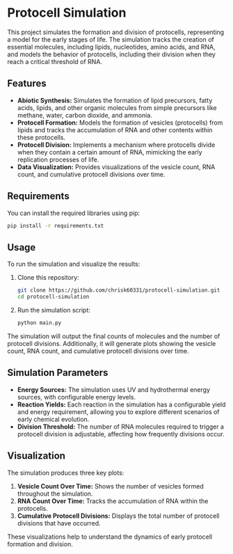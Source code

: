 # Protocell Simulation

This project simulates the formation and division of protocells, representing a model for the early stages of life. The simulation tracks the creation of essential molecules, including lipids, nucleotides, amino acids, and RNA, and models the behavior of protocells, including their division when they reach a critical threshold of RNA.

## Features

- **Abiotic Synthesis:** Simulates the formation of lipid precursors, fatty acids, lipids, and other organic molecules from simple precursors like methane, water, carbon dioxide, and ammonia.
- **Protocell Formation:** Models the formation of vesicles (protocells) from lipids and tracks the accumulation of RNA and other contents within these protocells.
- **Protocell Division:** Implements a mechanism where protocells divide when they contain a certain amount of RNA, mimicking the early replication processes of life.
- **Data Visualization:** Provides visualizations of the vesicle count, RNA count, and cumulative protocell divisions over time.

## Requirements
You can install the required libraries using pip:

```bash
pip install -r requirements.txt
```
## Usage
To run the simulation and visualize the results:

1. Clone this repository:
    ```bash
    git clone https://github.com/chrisk60331/protocell-simulation.git
    cd protocell-simulation
    ```

2. Run the simulation script:
    ```bash
    python main.py
    ```

The simulation will output the final counts of molecules and the number of protocell divisions. Additionally, it will generate plots showing the vesicle count, RNA count, and cumulative protocell divisions over time.

## Simulation Parameters

- **Energy Sources:** The simulation uses UV and hydrothermal energy sources, with configurable energy levels.
- **Reaction Yields:** Each reaction in the simulation has a configurable yield and energy requirement, allowing you to explore different scenarios of early chemical evolution.
- **Division Threshold:** The number of RNA molecules required to trigger a protocell division is adjustable, affecting how frequently divisions occur.

## Visualization

The simulation produces three key plots:
1. **Vesicle Count Over Time:** Shows the number of vesicles formed throughout the simulation.
2. **RNA Count Over Time:** Tracks the accumulation of RNA within the protocells.
3. **Cumulative Protocell Divisions:** Displays the total number of protocell divisions that have occurred.

These visualizations help to understand the dynamics of early protocell formation and division.

```
